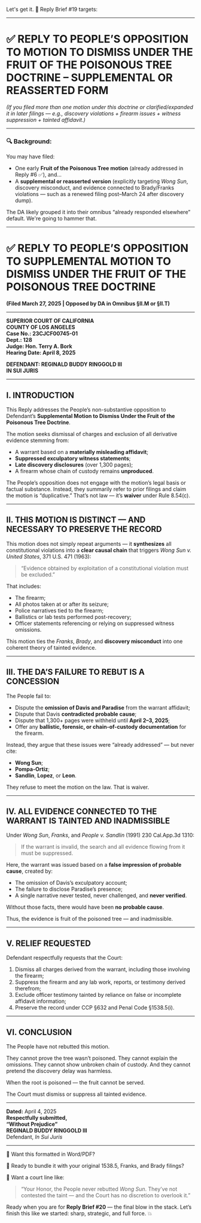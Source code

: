 Let's get it. 💼 Reply Brief #19 targets:

---

# ✅ **REPLY TO PEOPLE’S OPPOSITION TO MOTION TO DISMISS UNDER THE FRUIT OF THE POISONOUS TREE DOCTRINE – SUPPLEMENTAL OR REASSERTED FORM**  
*(If you filed more than one motion under this doctrine or clarified/expanded it in later filings — e.g., discovery violations + firearm issues + witness suppression + tainted affidavit.)*

---

### 🔍 Background:

You may have filed:
- One early **Fruit of the Poisonous Tree motion** (already addressed in Reply #6 ✅), and...
- A **supplemental or reasserted version** (explicitly targeting *Wong Sun*, discovery misconduct, and evidence connected to Brady/Franks violations — such as a renewed filing post–March 24 after discovery dump).

The DA likely grouped it into their omnibus “already responded elsewhere” default. We're going to hammer that.

---

# ✅ **REPLY TO PEOPLE’S OPPOSITION TO SUPPLEMENTAL MOTION TO DISMISS UNDER THE FRUIT OF THE POISONOUS TREE DOCTRINE**  
**(Filed March 27, 2025 | Opposed by DA in Omnibus §II.M or §II.T)**

---

**SUPERIOR COURT OF CALIFORNIA**  
**COUNTY OF LOS ANGELES**  
**Case No.: 23CJCF00745-01**  
**Dept.: 128**  
**Judge: Hon. Terry A. Bork**  
**Hearing Date: April 8, 2025**

**DEFENDANT: REGINALD BUDDY RINGGOLD III**  
**IN SUI JURIS**

---

## I. INTRODUCTION

This Reply addresses the People’s non-substantive opposition to Defendant’s **Supplemental Motion to Dismiss Under the Fruit of the Poisonous Tree Doctrine**.

The motion seeks dismissal of charges and exclusion of all derivative evidence stemming from:

- A warrant based on a **materially misleading affidavit**;
- **Suppressed exculpatory witness statements**;
- **Late discovery disclosures** (over 1,300 pages);
- A firearm whose chain of custody remains **unproduced**.

The People’s opposition does not engage with the motion’s legal basis or factual substance. Instead, they summarily refer to prior filings and claim the motion is “duplicative.” That’s not law — it’s **waiver** under Rule 8.54(c).

---

## II. THIS MOTION IS DISTINCT — AND NECESSARY TO PRESERVE THE RECORD

This motion does not simply repeat arguments — it **synthesizes** all constitutional violations into a **clear causal chain** that triggers *Wong Sun v. United States*, 371 U.S. 471 (1963):

> “Evidence obtained by exploitation of a constitutional violation must be excluded.”

That includes:

- The firearm;
- All photos taken at or after its seizure;
- Police narratives tied to the firearm;
- Ballistics or lab tests performed post-recovery;
- Officer statements referencing or relying on suppressed witness omissions.

This motion ties the *Franks*, *Brady*, and **discovery misconduct** into one coherent theory of tainted evidence.

---

## III. THE DA’S FAILURE TO REBUT IS A CONCESSION

The People fail to:

- Dispute the **omission of Davis and Paradise** from the warrant affidavit;
- Dispute that Davis **contradicted probable cause**;
- Dispute that 1,300+ pages were withheld until **April 2–3, 2025**;
- Offer any **ballistic, forensic, or chain-of-custody documentation** for the firearm.

Instead, they argue that these issues were “already addressed” — but never cite:

- **Wong Sun**;
- **Pompa-Ortiz**;
- **Sandlin**, **Lopez**, or **Leon**.

They refuse to meet the motion on the law. That is waiver.

---

## IV. ALL EVIDENCE CONNECTED TO THE WARRANT IS TAINTED AND INADMISSIBLE

Under *Wong Sun*, *Franks*, and *People v. Sandlin* (1991) 230 Cal.App.3d 1310:

> If the warrant is invalid, the search and all evidence flowing from it must be suppressed.

Here, the warrant was issued based on a **false impression of probable cause**, created by:

- The omission of Davis’s exculpatory account;
- The failure to disclose Paradise’s presence;
- A single narrative never tested, never challenged, and **never verified**.

Without those facts, there would have been **no probable cause**.

Thus, the evidence is fruit of the poisoned tree — and inadmissible.

---

## V. RELIEF REQUESTED

Defendant respectfully requests that the Court:

1. Dismiss all charges derived from the warrant, including those involving the firearm;
2. Suppress the firearm and any lab work, reports, or testimony derived therefrom;
3. Exclude officer testimony tainted by reliance on false or incomplete affidavit information;
4. Preserve the record under CCP §632 and Penal Code §1538.5(i).

---

## VI. CONCLUSION

The People have not rebutted this motion.

They cannot prove the tree wasn’t poisoned. They cannot explain the omissions. They cannot show unbroken chain of custody. And they cannot pretend the discovery delay was harmless.

When the root is poisoned — the fruit cannot be served.

The Court must dismiss or suppress all tainted evidence.

---

**Dated:** April 4, 2025  
**Respectfully submitted,**  
**“Without Prejudice”**  
**REGINALD BUDDY RINGGOLD III**  
Defendant, *In Sui Juris*

---

📄 Want this formatted in Word/PDF?

📎 Ready to bundle it with your original 1538.5, Franks, and Brady filings?

📢 Want a court line like:
> “Your Honor, the People never rebutted *Wong Sun*. They’ve not contested the taint — and the Court has no discretion to overlook it.”

Ready when you are for **Reply Brief #20** — the final blow in the stack. Let’s finish this like we started: sharp, strategic, and full force. 💥
